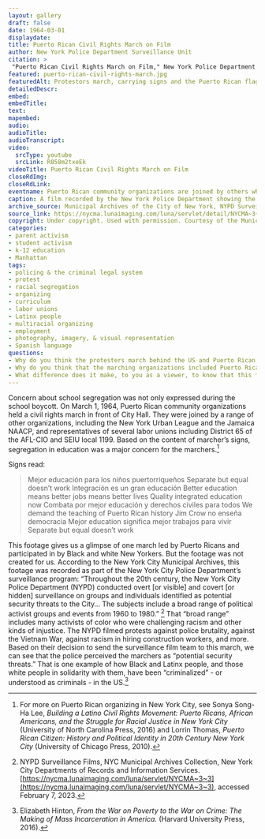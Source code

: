 ```yaml
--- 
layout: gallery
draft: false
date: 1964-03-01
displaydate: 
title: Puerto Rican Civil Rights March on Film
author: New York Police Department Surveillance Unit
citation: >
 "Puerto Rican Civil Rights March on Film," New York Police Department Surveillance Unit, in New York City Civil Rights History Project, Accessed: [Month Day, Year], https://nyccivilrightshistory.org/gallery/puerto-rican-civil-rights-march.
featured: puerto-rican-civil-rights-march.jpg
featuredAlt: Protestors march, carrying signs and the Puerto Rican flag
detailedDescr: 
embed: 
embedTitle: 
text: 
mapembed: 
audio: 
audioTitle: 
audioTranscript: 
video: 
  srcType: youtube
  srcLink: R858m2txeEk
videoTitle: Puerto Rican Civil Rights March on Film
closeRdImg: 
closeRdLink: 
eventname: Puerto Rican community organizations are joined by others who are in solidarity with them marching at City Hall.
caption: A film recorded by the New York Police Department showing the Puerto Rican Civil Rights march on March 1, 1964. Puerto Rican community organizations are joined by others who are in solidarity with them marching at City Hall. 
archive_source: Municipal Archives of the City of New York, NYPD Surveillance Films
source_link: https://nycma.lunaimaging.com/luna/servlet/detail/NYCMA~3~3~234~1233385:City-Hall-Puerto-Rican-March--Demon?sort=identifier%2Ctitle%2Cdate&qvq=q:0173;sort:identifier%2Ctitle%2Cdate;lc:NYCMA~3~3&mi=0&trs=1
copyright: Under copyright. Used with permission. Courtesy of the Municipal Archives, City of New York
categories: 
- parent activism
- student activism
- k-12 education
- Manhattan
tags: 
- policing & the criminal legal system
- protest
- racial segregation
- organizing
- curriculum
- labor unions
- Latinx people
- multiracial organizing
- employment
- photography, imagery, & visual representation
- Spanish language
questions:
- Why do you think the protesters march behind the US and Puerto Rican flags? What are they hoping to communicate? 
- Why do you think that the marching organizations included Puerto Rican organizations, Black organizations, and labor unions, among others? What links these organizations together? 
- What difference does it make, to you as a viewer, to know that this footage was recorded by the New York Police Department? How does that affect what we can learn from it? How do you think the participating students and adults would have felt, if they knew they were being recorded by the police?
--- 
```


Concern about school segregation was not only expressed during the school boycott. On March 1, 1964, Puerto Rican community organizations held a civil rights march in front of City Hall. They were joined by a range of other organizations, including the New York Urban League and the Jamaica NAACP, and representatives of several labor unions including District 65 of the AFL-CIO and SEIU local 1199. Based on the content of marcher’s signs, segregation in education was a major concern for the marchers.[^1]

Signs read:

> Mejor educación para los niños puertorriqueños
> Separate but equal doesn’t work
> Integración es un gran educación
> Better education means better jobs means better lives
> Quality integrated education now
> Combata por mejor educación y derechos civiles para todos
> We demand the teaching of Puerto Rican history
> Jim Crow no enseña democracia
> Mejor education significa mejor trabajos para vivir
> Separate but equal doesn’t work

This footage gives us a glimpse of one march led by Puerto Ricans and participated in by Black and white New Yorkers. But the footage was not created for us. According to the New York City Municipal Archives, this footage was recorded as part of the New York City Police Department’s surveillance program: “Throughout the 20th century, the New York City Police Department (NYPD) conducted overt [or visible] and covert [or hidden]  surveillance on groups and individuals identified as potential security threats to the City… The subjects include a broad range of political activist groups and events from 1960 to 1980.” [^2] That “broad range” includes many activists of color who were challenging racism and other kinds of injustice. The NYPD filmed protests against police brutality, against the Vietnam War, against racism in hiring construction workers, and more. Based on their decision to send the surveillance film team to this march, we can see that the police perceived the marchers  as “potential security threats.” That is one example of how Black and Latinx people, and those white people in solidarity with them, have been “criminalized” - or understood as criminals - in the US.[^3]

[^1]: For more on Puerto Rican organizing in New York City, see Sonya Song-Ha Lee, *Building a Latino Civil Rights Movement: Puerto Ricans, African Americans, and the Struggle for Racial Justice in New York City* (University of North Carolina Press, 2016) and Lorrin Thomas, *Puerto Rican Citizen: History and Political Identity in 20th Century New York City* (University of Chicago Press, 2010).

[^2]: NYPD Surveillance Films, NYC Municipal Archives Collection, New York City Departments of Records and Information Services. [https://nycma.lunaimaging.com/luna/servlet/NYCMA~3~3](https://nycma.lunaimaging.com/luna/servlet/NYCMA~3~3), accessed February 7, 2023.

[^3]: Elizabeth Hinton, *From the War on Poverty to the War on Crime: The Making of Mass Incarceration in America.* (Harvard University Press, 2016).
